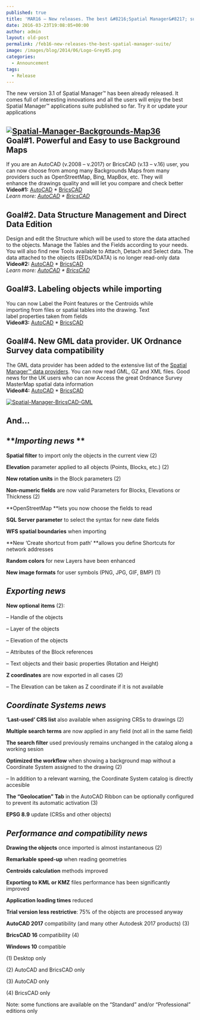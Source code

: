 ```yaml
---
published: true
title: 'MAR16 – New releases. The best &#8216;Spatial Manager&#8217; suite'
date: 2016-03-23T19:08:05+00:00
author: admin
layout: old-post
permalink: /feb16-new-releases-the-best-spatial-manager-suite/
image: /images/blog/2014/06/Logo-Grey85.png
categories:
  - Announcement
tags:
  - Release
---
```

<p>
  The new version 3.1 of Spatial Manager™ has been already released. I<span>t comes</span> <span>full of</span> <span>interesting innovations and all the users will enjoy the best Spatial Manager™ applications suite published so far</span>. Try it or update your applications<!--more-->
</p>

<h2>
  <a href="/images/blog/2016/02/Spatial-Manager-Backgrounds-Map36.png" rel="attachment wp-att-3039" target="_blank" rel="nofollow"><img src="/images/blog/2016/02/Spatial-Manager-Backgrounds-Map36-1024x576.png" alt="Spatial-Manager-Backgrounds-Map36" width="625" height="352" srcset="/images/blog/2016/02/Spatial-Manager-Backgrounds-Map36-1024x576.png 1024w, /images/blog/2016/02/Spatial-Manager-Backgrounds-Map36-300x169.png 300w, /images/blog/2016/02/Spatial-Manager-Backgrounds-Map36-768x432.png 768w, /images/blog/2016/02/Spatial-Manager-Backgrounds-Map36-624x351.png 624w, /images/blog/2016/02/Spatial-Manager-Backgrounds-Map36.png 1280w" sizes="(max-width: 625px) 100vw, 625px" /></a><br /> Goal#1. Powerful and Easy to use Background Maps
</h2>

<p>
  If you are an AutoCAD (v.2008 &#8211; v.2017) or BricsCAD (v.13 &#8211; v.16) user, you can now choose from among many Backgrounds Maps from many providers such as OpenStreetMap, Bing, MapBox, etc. They will enhance the drawings quality and will let you <span>compare and check better</span><br /> <span><strong>Video#1:</strong></span> <a href="https://youtu.be/qm_GIzdNlyc?rel=0" target="_blank" rel="nofollow">AutoCAD</a> * <a href="https://youtu.be/GZl7aKy57kE?rel=0" target="_blank" rel="nofollow">BricsCAD</a><br /> <em>Learn more: <a href="http://wiki.spatialmanager.com/index.php/Spatial_Manager%E2%84%A2_for_AutoCAD_-_FAQs:_Background_Maps_(%22Standard%22_and_%22Professional%22_editions_only)" target="_blank" rel="nofollow">AutoCAD</a> * <a href="http://wiki.spatialmanager.com/index.php/Spatial_Manager%E2%84%A2_for_BricsCAD_-_FAQs:_Background_Maps_(%22Standard%22_and_%22Professional%22_editions_only)" target="_blank" rel="nofollow">BricsCAD</a></em>
</p>

<h2>
  Goal#2. Data Structure Management and Direct Data Edition
</h2>

<p>
  Design and edit the Structure which will be used to store the data attached to the objects. Manage the Tables and the Fields according to your needs. You will also find new Tools available to Attach, Detach and Select data. The data attached to the objects (EEDs/XDATA) is no longer read-only data<br /> <span><strong>Video#2:</strong></span> <a href="https://youtu.be/nn6UDmhefoU?rel=0" target="_blank" rel="nofollow">AutoCAD</a> * <a href="https://youtu.be/Ud_4ZM7gWS4?rel=0" target="_blank" rel="nofollow">BricsCAD</a><br /> <em>Learn more: <a href="http://wiki.spatialmanager.com/index.php/Spatial_Manager%E2%84%A2_for_AutoCAD_-_FAQs:_Data_Structure_Management_(%22Standard%22_and_%22Professional%22_editions_only)" target="_blank" rel="nofollow">AutoCAD</a> * <a href="http://wiki.spatialmanager.com/index.php/Spatial_Manager%E2%84%A2_for_BricsCAD_-_FAQs:_Data_Structure_Management_(%22Standard%22_and_%22Professional%22_editions_only)" target="_blank" rel="nofollow">BricsCAD</a></em>
</p>

<h2>
  Goal#3. Labeling objects while importing
</h2>

<p>
  You can now Label the Point features or the Centroids while importing from files or spatial tables into the drawing. Text label properties taken from fields<br /> <span><strong>Video#3:</strong></span> <a href="https://youtu.be/ap0TcsRe3g4?rel=0" target="_blank" rel="nofollow">AutoCAD</a> * <a href="https://youtu.be/J6mhPqiBgTQ?rel=0" target="_blank" rel="nofollow">BricsCAD</a>
</p>

<h2>
  Goal#4. New GML data provider. UK Ordnance Survey data compatibility
</h2>

<p>
  The GML data provider has been added to the extensive list of the <a href="http://wiki.spatialmanager.com/index.php/Spatial_Manager%E2%84%A2_-_Data_Providers" target="_blank" rel="nofollow">Spatial Manager™ data providers</a>. You can now read GML, GZ and XML files. Good news for the UK users who can now Access the great Ordnance Survey MasterMap spatial data information<br /> <span><strong>Video#4:</strong></span> <a href="https://youtu.be/_FN2jSihQ74?rel=0" target="_blank" rel="nofollow">AutoCAD</a> * <a href="https://youtu.be/ZWLoWjfXJDg?rel=0" target="_blank" rel="nofollow">BricsCAD</a>
</p>

<p>
  <a href="/images/blog/2015/11/Spatial-Manager-BricsCAD-GML.png" target="_blank" rel="nofollow"><img src="/images/blog/2015/11/Spatial-Manager-BricsCAD-GML-1024x577.png" alt="Spatial-Manager-BricsCAD-GML" width="625" height="352" srcset="/images/blog/2015/11/Spatial-Manager-BricsCAD-GML-1024x577.png 1024w, /images/blog/2015/11/Spatial-Manager-BricsCAD-GML-300x169.png 300w, /images/blog/2015/11/Spatial-Manager-BricsCAD-GML-624x351.png 624w, /images/blog/2015/11/Spatial-Manager-BricsCAD-GML.png 1266w" sizes="(max-width: 625px) 100vw, 625px" /></a>
</p>

## And&#8230;

## **<span><em>Importing news</em></span> **

**Spatial filter** to import only the objects in the current view (2)
  
**Elevation** parameter applied to all objects (Points, Blocks, etc.) (2)
  
**New rotation units** in the Block parameters (2)
  
**Non-numeric fields** are now valid Parameters for Blocks, Elevations or Thickness (2)
  
**OpenStreetMap **lets you now choose the fields to read
  
**SQL Server parameter** to select the syntax for new date fields
  
**WFS spatial boundaries** when importing
  
**New ‘Create shortcut from path’ **allows you define Shortcuts for network addresses
  
**Random colors** for new Layers have been enhanced
  
**New image formats** for user symbols (PNG, JPG, GIF, BMP) (1)

## <span><em>Exporting news</em></span>

**New optional items** (2):
  
&#8211; Handle of the objects
  
&#8211; Layer of the objects
  
&#8211; Elevation of the objects
  
&#8211; Attributes of the Block references
  
&#8211; Text objects and their basic properties (Rotation and Height)
  
**Z coordinates** are now exported in all cases (2)
  
&#8211; The Elevation can be taken as Z coordinate if it is not available

## <span><em>Coordinate Systems news</em></span>

**‘Last-used’ CRS list** also available when assigning CRSs to drawings (2)
  
**Multiple search terms** are now applied in any field (not all in the same field)
  
**The search filter** used previously remains unchanged in the catalog along a working sesion
  
**Optimized the workflow** when showing a background map without a Coordinate System assigned to the drawing (2)
  
&#8211; In addition to a relevant warning, the Coordinate System catalog is directly accesible
  
**The &#8220;Geolocation&#8221; Tab** in the AutoCAD Ribbon can be optionally configured to prevent its automatic activation (3)
  
**EPSG 8.9** update (CRSs and other objects)

## <span><em>Performance and compatibility news</em></span>

**Drawing the objects** once imported is almost instantaneous (2)
  
**Remarkable speed-up** when reading geometries
  
**Centroids calculation** methods improved
  
**Exporting to KML or KMZ** files performance has been significantly improved
  
**Application loading times** reduced
  
**Trial version less restrictive**: 75% of the objects are processed anyway
  
**AutoCAD 2017** compatibility (and many other Autodesk 2017 products) (3)
  
**BricsCAD 16** compatibility (4)
  
**Windows 10** compatible

(1) Desktop only
  
(2) AutoCAD and BricsCAD only
  
(3) AutoCAD only
  
(4) BricsCAD only

Note: some functions are available on the &#8220;Standard&#8221; and/or &#8220;Professional&#8221; editions only